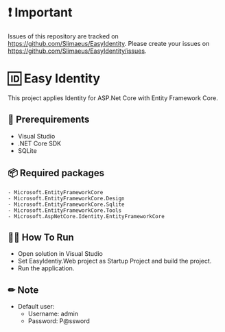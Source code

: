 ﻿# ❗ Important

Issues of this repository are tracked on https://github.com/Slimaeus/EasyIdentity. Please create your issues on https://github.com/Slimaeus/EasyIdentity/issues.

# 🆔 Easy Identity

This project applies Identity for ASP.Net Core with Entity Framework Core.

## 📄 Prerequirements

* Visual Studio
* .NET Core SDK
* SQLite

## 📦 Required packages

```
- Microsoft.EntityFrameworkCore
- Microsoft.EntityFrameworkCore.Design
- Microsoft.EntityFrameworkCore.Sqlite
- Microsoft.EntityFrameworkCore.Tools
- Microsoft.AspNetCore.Identity.EntityFrameworkCore
```

## 🏃‍♂️ How To Run

* Open solution in Visual Studio
* Set EasyIdentiy.Web project as Startup Project and build the project.
* Run the application.

## ✏ Note

* Default user: 
	- Username: admin
	- Password: P@ssword

